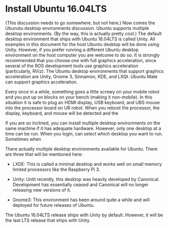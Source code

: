 # Install Ubuntu 16.04LTS

{This discussion needs to go somewhere, but not here.)
Now comes the Ubunutu desktop environments discussion.  Ubuntu supports
multiple desktop environments.  (By the way, this is actually pretty cool.)
The default desktop environment that ships with Ubuntu 16.04LTS is called
Unity.  All examples in this document for the host Ubuntu desktop will
be done using Unity.  However, if you prefer running a different
Ubuntu desktop environment on the host computer you are welcome to do
so.  It is strongly recommended that you choose one with full graphics
acceleration, since several of the ROS development tools use graphics
acceleration (particularly, RViz).  The Ubuntu desktop environments that
support graphics acceleration are Unity, Gnome 3, Sinnamon, KDE, and LXQt.
Ubuntu Mate can support graphics acceleration.


Every once in a while, something goes a little screwy on your
mobile robot and you put up on blocks on your bench (making it
non-mobile).  In this situation it is safe to plug an HDMI display,
USB keyboard, and UBS mouse into the processor board on UR robot.
When you reboot the processor, the display, keyboard, and mouse will
be detected and the 



If you are so inclined, you can install multiple desktop environments
on the same machine if it has adequate hardware.  However, only one
desktop at a time can be run.  When you login, can select which desktop
you want to run.  Sometimes when 

There actually multiple desktop environments available for Ubuntu.
There are three that will be mentioned here:

* LXDE: This is called a minimal desktop and works well on small
  memory limited processors like the Raspberry Pi 3.

* Unity: Until recently, this desktop was heavily developed by Canonical.
  Development has essentially ceased and Canonical will no longer releasing
  new versions of it.

* Gnome3: This environment has been around quite a while and will deployed
  for future releases of Ubuntu.

The Ubuntu 16.04LTS release ships with Unity by default.
However, it will be the last LTS release that ships with Unity.  

